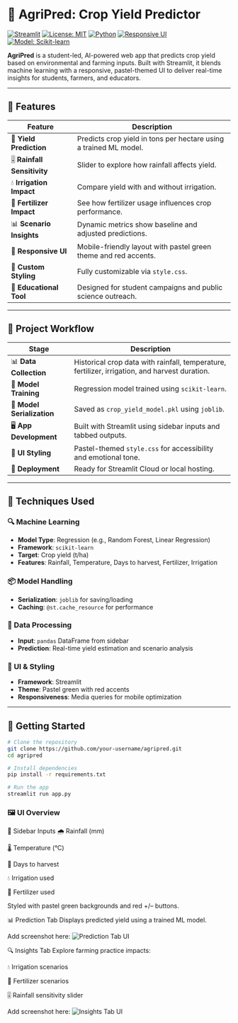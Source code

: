 # 🌾 AgriPred: Crop Yield Predictor

[![Streamlit](https://img.shields.io/badge/Streamlit-App-green?logo=streamlit)](https://streamlit.io)
[![License: MIT](https://img.shields.io/badge/License-MIT-yellow.svg)](https://opensource.org/licenses/MIT)
[![Python](https://img.shields.io/badge/Python-3.9+-blue?logo=python)](https://www.python.org/)
[![Responsive UI](https://img.shields.io/badge/UI-Responsive-lightgreen)](#)
[![Model: Scikit-learn](https://img.shields.io/badge/Model-Scikit--learn-orange?logo=scikit-learn)](https://scikit-learn.org/)

**AgriPred** is a student-led, AI-powered web app that predicts crop yield based on environmental and farming inputs. Built with Streamlit, it blends machine learning with a responsive, pastel-themed UI to deliver real-time insights for students, farmers, and educators.

---

## 🌟 Features

| Feature | Description |
|--------|-------------|
| 🌱 **Yield Prediction** | Predicts crop yield in tons per hectare using a trained ML model. |
| 🎚 **Rainfall Sensitivity** | Slider to explore how rainfall affects yield. |
| 💧 **Irrigation Impact** | Compare yield with and without irrigation. |
| 🌾 **Fertilizer Impact** | See how fertilizer usage influences crop performance. |
| 📊 **Scenario Insights** | Dynamic metrics show baseline and adjusted predictions. |
| 📱 **Responsive UI** | Mobile-friendly layout with pastel green theme and red accents. |
| 🎨 **Custom Styling** | Fully customizable via `style.css`. |
| 🧠 **Educational Tool** | Designed for student campaigns and public science outreach. |

---

## 🔧 Project Workflow

| Stage | Description |
|-------|-------------|
| 📊 **Data Collection** | Historical crop data with rainfall, temperature, fertilizer, irrigation, and harvest duration. |
| 🧪 **Model Training** | Regression model trained using `scikit-learn`. |
| 💾 **Model Serialization** | Saved as `crop_yield_model.pkl` using `joblib`. |
| 🖥️ **App Development** | Built with Streamlit using sidebar inputs and tabbed outputs. |
| 🎨 **UI Styling** | Pastel-themed `style.css` for accessibility and emotional tone. |
| 🚀 **Deployment** | Ready for Streamlit Cloud or local hosting. |

---

## 🧪 Techniques Used

### 🔍 Machine Learning
- **Model Type**: Regression (e.g., Random Forest, Linear Regression)
- **Framework**: `scikit-learn`
- **Target**: Crop yield (t/ha)
- **Features**: Rainfall, Temperature, Days to harvest, Fertilizer, Irrigation

### 📦 Model Handling
- **Serialization**: `joblib` for saving/loading
- **Caching**: `@st.cache_resource` for performance

### 🧮 Data Processing
- **Input**: `pandas` DataFrame from sidebar
- **Prediction**: Real-time yield estimation and scenario analysis

### 🎨 UI & Styling
- **Framework**: Streamlit
- **Theme**: Pastel green with red accents
- **Responsiveness**: Media queries for mobile optimization

---

## 🚀 Getting Started

```bash
# Clone the repository
git clone https://github.com/your-username/agripred.git
cd agripred

# Install dependencies
pip install -r requirements.txt

# Run the app
streamlit run app.py
```

### 🖼️ UI Overview
🧭 Sidebar Inputs
🌧️ Rainfall (mm)

🌡️ Temperature (°C)

📅 Days to harvest

💧 Irrigation used

🌾 Fertilizer used

Styled with pastel green backgrounds and red +/– buttons.

📊 Prediction Tab
Displays predicted yield using a trained ML model.

Add screenshot here: ![Prediction Tab UI](<img width="1358" height="612" alt="image" src="https://github.com/user-attachments/assets/00708e75-9af8-434a-bea5-d999f779fdee"/>)

🔍 Insights Tab
Explore farming practice impacts:

💧 Irrigation scenarios

🌾 Fertilizer scenarios

🎚 Rainfall sensitivity slider

Add screenshot here: ![Insights Tab UI](<img width="1353" height="610" alt="image" src="https://github.com/user-attachments/assets/517bfdc2-817b-453f-b0db-00e6fe38739d"/>
)
